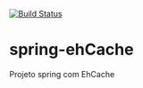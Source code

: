 [![Build Status](https://travis-ci.org/diegoffnogueira/spring-ehCache.svg?branch=master)](https://travis-ci.org/diegoffnogueira/spring-ehCache)
# spring-ehCache
Projeto spring com EhCache
